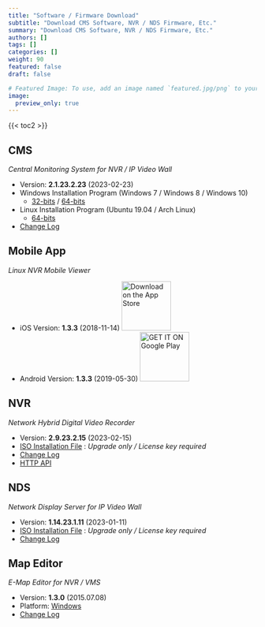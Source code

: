 ```yaml
---
title: "Software / Firmware Download"
subtitle: "Download CMS Software, NVR / NDS Firmware, Etc."
summary: "Download CMS Software, NVR / NDS Firmware, Etc."
authors: []
tags: []
categories: []
weight: 90
featured: false
draft: false

# Featured Image: To use, add an image named `featured.jpg/png` to your page's folder.
image:
  preview_only: true
---
```


{{< toc2 >}}

## CMS

*Central Monitoring System for NVR / IP Video Wall*

- Version: **2.1.23.2.23** (2023-02-23)
- Windows Installation Program (Windows 7 / Windows 8 / Windows 10)
  - [32-bits](https://www.emstone.com/data/cms/cms-2.1.23.2.23-win32-emstone.exe) / [64-bits](https://www.emstone.com/data/cms/cms-2.1.23.2.23-win64-emstone.exe)
- Linux Installation Program (Ubuntu 19.04 / Arch Linux)
  - [64-bits](https://www.emstone.com/data/cms/cms-2.1.23.2.23-linux-x86_64.tar.bz2)
- [Change Log](/docs/cms/changelog/cms21.html)

## Mobile App

*Linux NVR Mobile Viewer*

- iOS Version: **1.3.3** (2018-11-14)
  <a href="https://apps.apple.com/kr/app/linux-nvr-mobile-viewer/id561848768" target="_blank"><img width="100px" src="/img/app-store-badge.png" alt="Download on the App Store" class="d-inline-block py-0 my-2"></a>
- Android Version: **1.3.3** (2019-05-30)
  <a href="https://play.google.com/store/apps/details?id=com.emstone.moview" target="_blank"><img width="100px" src="/img/google-play-badge.png" alt="GET IT ON Google Play" class="d-inline-block py-0 my-2"></a>

## NVR

*Network Hybrid Digital Video Recorder*

- Version: **2.9.23.2.15** (2023-02-15)
- [ISO Installation File](https://www.emstone.com/data/dvr/nvr-2.9.23.2.15-emstone.iso) : *Upgrade only / License key required*
- [Change Log](/docs/dvr/changelog/nvr29.html)
- [HTTP API](/docs/dvr/http/)

## NDS

*Network Display Server for IP Video Wall*

- Version: **1.14.23.1.11** (2023-01-11)
- [ISO Installation File](https://www.emstone.com/data/nds/nds-1.14.23.1.11.iso)
   : *Upgrade only / License key required*
- [Change Log](/docs/nds/ChangeLog.html)

## Map Editor

*E-Map Editor for NVR / VMS*

- Version: **1.3.0** (2015.07.08)
- Platform: [Windows](https://www.emstone.com/data/vms/mapedit/vms-mapedit-1.3.0-win-ia32-20150708.zip)
- [Change Log](https://www.emstone.com/data/https://github.com/nvrsw/mapedit/blob/master/ChangeLog.md)
